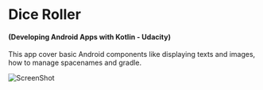 # Dice Roller 
#### (Developing Android Apps with Kotlin - Udacity)

This app cover basic Android components like displaying texts and images, how to manage spacenames and gradle.

![ScreenShot](https://i.postimg.cc/R0pvdnyV/Screen-Shot-2020-01-03-at-18-21-58.png)
